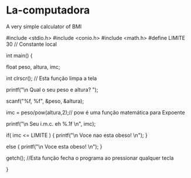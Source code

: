 # La-computadora
A very simple calculator of BMI

#include <stdio.h>
#include <conio.h>
#include <math.h>
#define LIMITE 30 // Constante local 

int main() {
	
float peso, altura, imc;

int clrscr(); // Esta função limpa a tela

printf("\n Qual o seu peso e altura? ");

scanf("%f, %f", &peso, &altura);

imc = peso/pow(altura,2);// pow é uma função matemática para Expoente

printf("\n Seu i.m.c. eh %.1f \n", imc);

if( imc <= LIMITE ) 
{
printf("\n Voce nao esta obeso! \n");
}

else
{
 printf("\n Voce esta obeso! \n");
}

getch(); //Esta função fecha o programa ao pressionar qualquer tecla 

}

